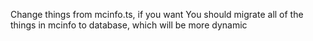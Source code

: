 Change things from mcinfo.ts, if you want
You should migrate all of the things in mcinfo to database, which will be more dynamic